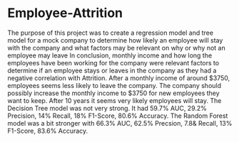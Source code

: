 # Employee-Attrition
The purpose of this project was to create a regression model and tree model for a mock company to determine how likely an employee will stay with the company and what factors may be relevant 
on why or why not an employee may leave
In conclusion, monthly income and how long the employees have been working for the company were relevant factors to determine if an employee stays or leaves in the company as they had a negative correlation with Attrition.
After a monthly income of around $3750, employees seems less likely to leave the company. The company should possibly increase the monthly income to $3750 for new employees they want to keep. 
After 10 years it seems very likely employees will stay. The Decision Tree model was not very strong. It had 59.7% AUC, 29.2% Precision, 14% Recall, 18% F1-Score, 80.6% Accuracy. The Random Forest model was a bit stronger with 66.3% AUC, 62.5% Precsion, 7.8& Recall, 13% F1-Score, 83.6% Accuracy.
